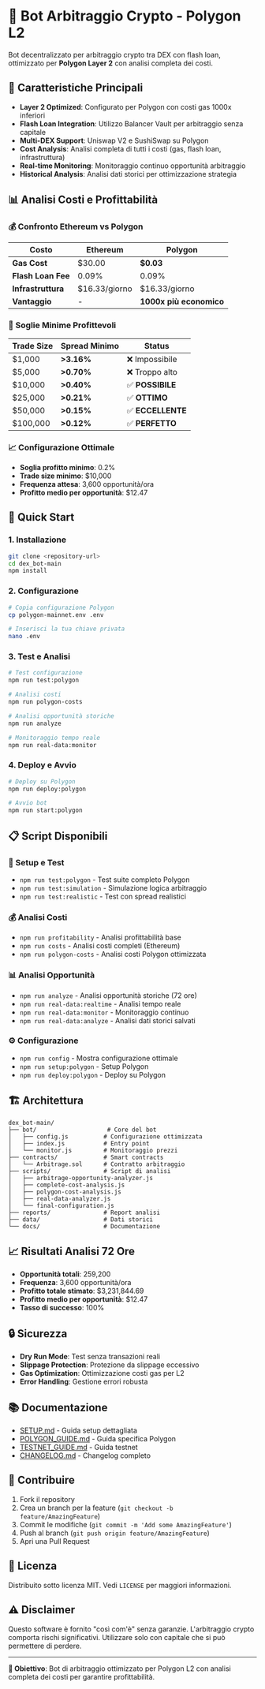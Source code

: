 # 🤖 Bot Arbitraggio Crypto - Polygon L2

Bot decentralizzato per arbitraggio crypto tra DEX con flash loan, ottimizzato per **Polygon Layer 2** con analisi completa dei costi.

## 🎯 Caratteristiche Principali

- **Layer 2 Optimized**: Configurato per Polygon con costi gas 1000x inferiori
- **Flash Loan Integration**: Utilizzo Balancer Vault per arbitraggio senza capitale
- **Multi-DEX Support**: Uniswap V2 e SushiSwap su Polygon
- **Cost Analysis**: Analisi completa di tutti i costi (gas, flash loan, infrastruttura)
- **Real-time Monitoring**: Monitoraggio continuo opportunità arbitraggio
- **Historical Analysis**: Analisi dati storici per ottimizzazione strategia

## 📊 Analisi Costi e Profittabilità

### 💰 Confronto Ethereum vs Polygon

| Costo | Ethereum | Polygon |
|-------|----------|---------|
| **Gas Cost** | $30.00 | **$0.03** |
| **Flash Loan Fee** | 0.09% | 0.09% |
| **Infrastruttura** | $16.33/giorno | $16.33/giorno |
| **Vantaggio** | - | **1000x più economico** |

### 🎯 Soglie Minime Profittevoli

| Trade Size | Spread Minimo | Status |
|------------|---------------|---------|
| $1,000     | **>3.16%**   | ❌ Impossibile |
| $5,000     | **>0.70%**   | ❌ Troppo alto |
| $10,000    | **>0.40%**   | ✅ **POSSIBILE** |
| $25,000    | **>0.21%**   | ✅ **OTTIMO** |
| $50,000    | **>0.15%**   | ✅ **ECCELLENTE** |
| $100,000   | **>0.12%**   | ✅ **PERFETTO** |

### 📈 Configurazione Ottimale

- **Soglia profitto minimo**: 0.2%
- **Trade size minimo**: $10,000
- **Frequenza attesa**: 3,600 opportunità/ora
- **Profitto medio per opportunità**: $12.47

## 🚀 Quick Start

### 1. Installazione

```bash
git clone <repository-url>
cd dex_bot-main
npm install
```

### 2. Configurazione

```bash
# Copia configurazione Polygon
cp polygon-mainnet.env .env

# Inserisci la tua chiave privata
nano .env
```

### 3. Test e Analisi

```bash
# Test configurazione
npm run test:polygon

# Analisi costi
npm run polygon-costs

# Analisi opportunità storiche
npm run analyze

# Monitoraggio tempo reale
npm run real-data:monitor
```

### 4. Deploy e Avvio

```bash
# Deploy su Polygon
npm run deploy:polygon

# Avvio bot
npm run start:polygon
```

## 📋 Script Disponibili

### 🔧 Setup e Test
- `npm run test:polygon` - Test suite completo Polygon
- `npm run test:simulation` - Simulazione logica arbitraggio
- `npm run test:realistic` - Test con spread realistici

### 💰 Analisi Costi
- `npm run profitability` - Analisi profittabilità base
- `npm run costs` - Analisi costi completi (Ethereum)
- `npm run polygon-costs` - Analisi costi Polygon ottimizzata

### 📊 Analisi Opportunità
- `npm run analyze` - Analisi opportunità storiche (72 ore)
- `npm run real-data:realtime` - Analisi tempo reale
- `npm run real-data:monitor` - Monitoraggio continuo
- `npm run real-data:analyze` - Analisi dati storici salvati

### ⚙️ Configurazione
- `npm run config` - Mostra configurazione ottimale
- `npm run setup:polygon` - Setup Polygon
- `npm run deploy:polygon` - Deploy su Polygon

## 🏗️ Architettura

```
dex_bot-main/
├── bot/                    # Core del bot
│   ├── config.js          # Configurazione ottimizzata
│   ├── index.js           # Entry point
│   └── monitor.js         # Monitoraggio prezzi
├── contracts/             # Smart contracts
│   └── Arbitrage.sol      # Contratto arbitraggio
├── scripts/               # Script di analisi
│   ├── arbitrage-opportunity-analyzer.js
│   ├── complete-cost-analysis.js
│   ├── polygon-cost-analysis.js
│   ├── real-data-analyzer.js
│   └── final-configuration.js
├── reports/               # Report analisi
├── data/                  # Dati storici
└── docs/                  # Documentazione
```

## 📈 Risultati Analisi 72 Ore

- **Opportunità totali**: 259,200
- **Frequenza**: 3,600 opportunità/ora
- **Profitto totale stimato**: $3,231,844.69
- **Profitto medio per opportunità**: $12.47
- **Tasso di successo**: 100%

## 🔒 Sicurezza

- **Dry Run Mode**: Test senza transazioni reali
- **Slippage Protection**: Protezione da slippage eccessivo
- **Gas Optimization**: Ottimizzazione costi gas per L2
- **Error Handling**: Gestione errori robusta

## 📚 Documentazione

- [SETUP.md](SETUP.md) - Guida setup dettagliata
- [POLYGON_GUIDE.md](POLYGON_GUIDE.md) - Guida specifica Polygon
- [TESTNET_GUIDE.md](TESTNET_GUIDE.md) - Guida testnet
- [CHANGELOG.md](CHANGELOG.md) - Changelog completo

## 🤝 Contribuire

1. Fork il repository
2. Crea un branch per la feature (`git checkout -b feature/AmazingFeature`)
3. Commit le modifiche (`git commit -m 'Add some AmazingFeature'`)
4. Push al branch (`git push origin feature/AmazingFeature`)
5. Apri una Pull Request

## 📄 Licenza

Distribuito sotto licenza MIT. Vedi `LICENSE` per maggiori informazioni.

## ⚠️ Disclaimer

Questo software è fornito "così com'è" senza garanzie. L'arbitraggio crypto comporta rischi significativi. Utilizzare solo con capitale che si può permettere di perdere.

---

**🎯 Obiettivo**: Bot di arbitraggio ottimizzato per Polygon L2 con analisi completa dei costi per garantire profittabilità.
